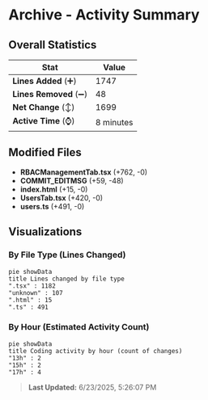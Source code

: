 # Archive - Activity Summary 

## Overall Statistics

| Stat                   | Value                                                             |
| ---------------------- | ----------------------------------------------------------------- |
| **Lines Added** (➕)   | 1747                                          |
| **Lines Removed** (➖) | 48                                        |
| **Net Change** (↕)    | 1699                |
| **Active Time** (⌚)   | 8 minutes |


## Modified Files
- **RBACManagementTab.tsx** (+762, -0)
- **COMMIT_EDITMSG** (+59, -48)
- **index.html** (+15, -0)
- **UsersTab.tsx** (+420, -0)
- **users.ts** (+491, -0)

## Visualizations

### By File Type (Lines Changed)

```mermaid
pie showData
title Lines changed by file type
".tsx" : 1182
"unknown" : 107
".html" : 15
".ts" : 491
```

### By Hour (Estimated Activity Count)

```mermaid
pie showData
title Coding activity by hour (count of changes)
"13h" : 2
"15h" : 2
"17h" : 4
```


> **Last Updated:** 6/23/2025, 5:26:07 PM